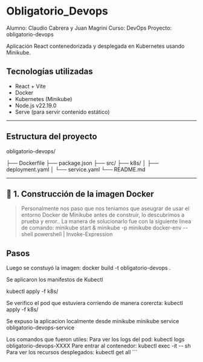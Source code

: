 # Obligatorio_Devops
Alumno: Claudio Cabrera y Juan Magrini
Curso: DevOps
Proyecto: obligatorio-devops


Aplicación React contenedorizada y desplegada en Kubernetes usando Minikube.


## Tecnologías utilizadas

- React + Vite
- Docker
- Kubernetes (Minikube)
- Node.js v22.19.0
- Serve (para servir contenido estático)

---

## Estructura del proyecto

obligatorio-devops/

├── Dockerfile
├── package.json
├── src/
├── k8s/
│ ├── deployment.yaml
│ └── service.yaml
└── README.md


---

## 🐳 1. Construcción de la imagen Docker

> Personalmente nos paso que nos teniamos que aseugrar de usar el entorno Docker de Minikube antes de construir, lo descubrimos a prueba y error..
La manera de solucionarlo fue con la siguiente linea de comando:
> minikube start
& minikube -p minikube docker-env --shell powershell | Invoke-Expression

## Pasos


Luego se constuyó la imagen:
docker build -t obligatorio-devops .


Se aplicaron los manifestos de Kubectl

kubectl apply -f k8s/


Se verifico el pod que estuviera corriendo de manera corercta:
kubectl apply -f k8s/

Se expuso la aplicacion localmente desde minikube 
minikube service obligatorio-devops-service



Los comandos que fueron utiles:
Para ver los logs del pod:
kubectl logs obligatorio-devops-XXXX
Pare entrar al contenedor:
kubectl exec -it <nombre-del-pod> -- sh
Para ver los recursos desplegados:
kubectl get all
´´´





